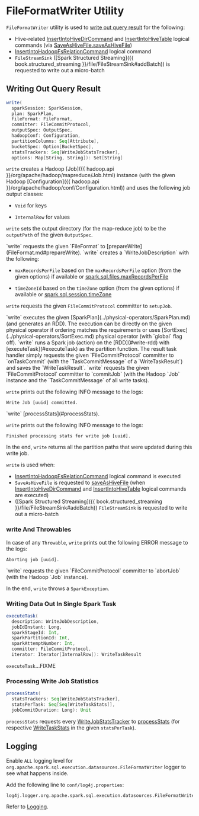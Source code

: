 # FileFormatWriter Utility

`FileFormatWriter` utility is used to [write out query result](#write) for the following:

* Hive-related [InsertIntoHiveDirCommand](../hive/InsertIntoHiveDirCommand.md) and [InsertIntoHiveTable](../hive/InsertIntoHiveTable.md) logical commands (via [SaveAsHiveFile.saveAsHiveFile](../hive/SaveAsHiveFile.md#saveAsHiveFile))
* [InsertIntoHadoopFsRelationCommand](../logical-operators/InsertIntoHadoopFsRelationCommand.md) logical command
* `FileStreamSink` ([Spark Structured Streaming]({{ book.structured_streaming }}/file/FileStreamSink#addBatch)) is requested to write out a micro-batch

## <span id="write"> Writing Out Query Result

```scala
write(
  sparkSession: SparkSession,
  plan: SparkPlan,
  fileFormat: FileFormat,
  committer: FileCommitProtocol,
  outputSpec: OutputSpec,
  hadoopConf: Configuration,
  partitionColumns: Seq[Attribute],
  bucketSpec: Option[BucketSpec],
  statsTrackers: Seq[WriteJobStatsTracker],
  options: Map[String, String]): Set[String]
```

`write` creates a Hadoop [Job]({{ hadoop.api }}/org/apache/hadoop/mapreduce/Job.html) instance (with the given Hadoop [Configuration]({{ hadoop.api }}/org/apache/hadoop/conf/Configuration.html)) and uses the following job output classes:

* `Void` for keys

* `InternalRow` for values

`write` sets the output directory (for the map-reduce job) to be the `outputPath` of the given `OutputSpec`.

<span id="write-outputWriterFactory">
`write` requests the given `FileFormat` to [prepareWrite](FileFormat.md#prepareWrite).

<span id="write-description">
`write` creates a `WriteJobDescription` with the following:

* `maxRecordsPerFile` based on the `maxRecordsPerFile` option (from the given options) if available or [spark.sql.files.maxRecordsPerFile](../configuration-properties.md#spark.sql.files.maxRecordsPerFile)

* `timeZoneId` based on the `timeZone` option (from the given options) if available or [spark.sql.session.timeZone](../configuration-properties.md#spark.sql.session.timeZone)

`write` requests the given `FileCommitProtocol` committer to `setupJob`.

<span id="write-rdd">
`write` executes the given [SparkPlan](../physical-operators/SparkPlan.md) (and generates an RDD). The execution can be directly on the given physical operator if ordering matches the requirements or uses [SortExec](../physical-operators/SortExec.md) physical operator (with `global` flag off).

<span id="write-runJob">
`write` runs a Spark job (action) on the [RDD](#write-rdd) with [executeTask](#executeTask) as the partition function. The result task handler simply requests the given `FileCommitProtocol` committer to `onTaskCommit` (with the `TaskCommitMessage` of a `WriteTaskResult`) and saves the `WriteTaskResult`.

<span id="write-commitJob">
`write` requests the given `FileCommitProtocol` committer to `commitJob` (with the Hadoop `Job` instance and the `TaskCommitMessage` of all write tasks).

`write` prints out the following INFO message to the logs:

```text
Write Job [uuid] committed.
```

<span id="write-processStats">
`write` [processStats](#processStats).

`write` prints out the following INFO message to the logs:

```text
Finished processing stats for write job [uuid].
```

In the end, `write` returns all the partition paths that were updated during this write job.

`write` is used when:

* [InsertIntoHadoopFsRelationCommand](../logical-operators/InsertIntoHadoopFsRelationCommand.md) logical command is executed
* `SaveAsHiveFile` is requested to [saveAsHiveFile](../hive/SaveAsHiveFile.md#saveAsHiveFile) (when [InsertIntoHiveDirCommand](../hive/InsertIntoHiveDirCommand.md) and [InsertIntoHiveTable](../hive/InsertIntoHiveTable.md) logical commands are executed)
* ([Spark Structured Streaming]({{ book.structured_streaming }}/file/FileStreamSink#addBatch)) `FileStreamSink` is requested to write out a micro-batch

### <span id="write-Throwable"> write And Throwables

In case of any `Throwable`, `write` prints out the following ERROR message to the logs:

```text
Aborting job [uuid].
```

<span id="write-abortJob">
`write` requests the given `FileCommitProtocol` committer to `abortJob` (with the Hadoop `Job` instance).

In the end, `write` throws a `SparkException`.

### <span id="executeTask"> Writing Data Out In Single Spark Task

```scala
executeTask(
  description: WriteJobDescription,
  jobIdInstant: Long,
  sparkStageId: Int,
  sparkPartitionId: Int,
  sparkAttemptNumber: Int,
  committer: FileCommitProtocol,
  iterator: Iterator[InternalRow]): WriteTaskResult
```

`executeTask`...FIXME

### <span id="processStats"> Processing Write Job Statistics

```scala
processStats(
  statsTrackers: Seq[WriteJobStatsTracker],
  statsPerTask: Seq[Seq[WriteTaskStats]],
  jobCommitDuration: Long): Unit
```

`processStats` requests every [WriteJobStatsTracker](WriteJobStatsTracker.md) to [processStats](WriteJobStatsTracker.md#processStats) (for respective [WriteTaskStats](WriteTaskStats.md) in the given `statsPerTask`).

## Logging

Enable `ALL` logging level for `org.apache.spark.sql.execution.datasources.FileFormatWriter` logger to see what happens inside.

Add the following line to `conf/log4j.properties`:

```text
log4j.logger.org.apache.spark.sql.execution.datasources.FileFormatWriter=ALL
```

Refer to [Logging](../spark-logging.md).
